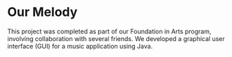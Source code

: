 # Our Melody

This project was completed as part of our Foundation in Arts program, involving collaboration with several friends. We developed a graphical user interface (GUI) for a music application using Java.
